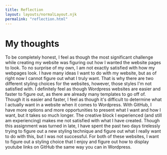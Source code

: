 ```yaml
---
title: Reflection
layout: layouts/normalLayout.njk
permalink: "reflection.html"
---
```


<div class="card">
<h1>My thoughts</h1>
To be completely honest, I feel as though the most significant challenge while creating my website was figuring out how I wanted the website pages to look. To no surprise of my own, I am not exactly satisfied with how my webpages look. I have many ideas I want to do with my website, but as of right now I cannot figure out what I truly want. That is why there are two different styling choices for the websites, however, those styles I'm not satisfied with. I definitely feel as though Wordpress websites are easier and faster to figure out, as there are already many templates to go off of. Though it is easier and faster, I feel as though it's difficult to determine what I actually want in a website when it comes to Wordpress. With GitHub, I have more options and more opportunities to present what I want and how I want, but it takes so much longer. The creative block I experienced (and still am experiencing) makes me not satisfied with what I have created. Though this assignment was turned in late, I have spent the past two days tirelessly trying to figure out a new styling technique and figure out what I really want to do with this, but I was not successful. For both of these websites, I want to figure out a styling choice that I enjoy and figure out how to display youtube links on GitHub the same way you can in Wordpress.
</div>


